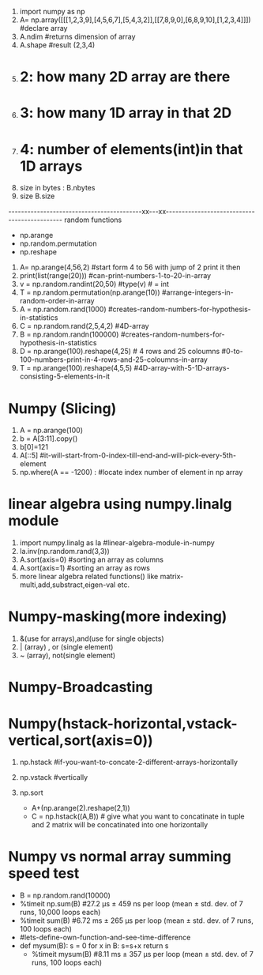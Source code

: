 
1) import numpy as np
2) A= np.array([[[1,2,3,9],[4,5,6,7],[5,4,3,2]],[[7,8,9,0],[6,8,9,10],[1,2,3,4]]]) #declare array
3) A.ndim #returns dimension of array
4) A.shape #result (2,3,4)
5) # 2: how many 2D array are there
6) # 3: how many 1D array in that 2D
7) # 4: number of elements(int)in that 1D arrays
8) size in bytes : B.nbytes
9) size B.size 

------------------------------------------xx---xx---------------------------------------------
random functions

* np.arange
* np.random.permutation
* np.reshape


1)  A= np.arange(4,56,2) #start form 4 to 56 with jump of 2 print it then
2)  print(list(range(20))) #can-print-numbers-1-to-20-in-array
3) v = np.random.randint(20,50) #type(v) # = int
4) T = np.random.permutation(np.arange(10)) #arrange-integers-in-random-order-in-array 
5) A = np.random.rand(1000) #creates-random-numbers-for-hypothesis-in-statistics
6) C = np.random.rand(2,5,4,2) #4D-array
7) B = np.random.randn(100000) #creates-random-numbers-for-hypothesis-in-statistics 
8) D = np.arange(100).reshape(4,25) # 4 rows and 25 coloumns #0-to-100-numbers-print-in-4-rows-and-25-coloumns-in-array
9) T = np.arange(100).reshape(4,5,5) #4D-array-with-5-1D-arrays-consisting-5-elements-in-it

# Numpy (Slicing)

1) A = np.arange(100)
2) b = A[3:11].copy()
3) b[0]=121
4) A[::5] #it-will-start-from-0-index-till-end-and-will-pick-every-5th-element 
5) np.where(A == -1200) : #locate index number of element in np array

# linear algebra using numpy.linalg module

1) import numpy.linalg as la #linear-algebra-module-in-numpy
2) la.inv(np.random.rand(3,3))
3) A.sort(axis=0) #sorting an array as columns
4) A.sort(axis=1) #sorting an array as rows
5) more linear algebra related functions() like matrix-multi,add,substract,eigen-val etc.

# Numpy-masking(more indexing)

1) &(use for arrays),and(use for single objects)  
2) | (array) , or (single element)
3) ~ (array), not(single element)

# Numpy-Broadcasting


# Numpy(hstack-horizontal,vstack-vertical,sort(axis=0))

1) np.hstack #if-you-want-to-concate-2-different-arrays-horizontally 
2) np.vstack #vertically
3) np.sort

	* A+(np.arange(2).reshape(2,1))
	* C = np.hstack((A,B)) # give what you want to concatinate in tuple and 2 matrix will be concatinated into one horizontally

# Numpy vs normal array summing speed test

 * B = np.random.rand(10000)
 * %timeit np.sum(B) #27.2 µs ± 459 ns per loop (mean ± std. dev. of 7 runs, 10,000 loops each)
 * %timeit sum(B) #6.72 ms ± 265 µs per loop (mean ± std. dev. of 7 runs, 100 loops each)
 * #lets-define-own-function-and-see-time-difference
 * def mysum(B):
    s = 0
    for x in B:
        s=s+x
    return s
	* %timeit mysum(B) #8.11 ms ± 357 µs per loop (mean ± std. dev. of 7 runs, 100 loops each)